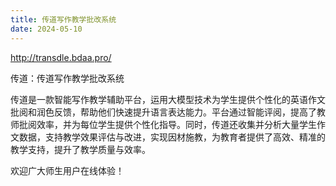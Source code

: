 ```yaml
---
title: 传道写作教学批改系统
date: 2024-05-10
---
```


http://transdle.bdaa.pro/

传道：传道写作教学批改系统

<!--more-->

传道是一款智能写作教学辅助平台，运用大模型技术为学生提供个性化的英语作文批阅和润色反馈，帮助他们快速提升语言表达能力。平台通过智能评阅，提高了教师批阅效率，并为每位学生提供个性化指导。同时，传道还收集并分析大量学生作文数据，支持教学效果评估与改进，实现因材施教，为教育者提供了高效、精准的教学支持，提升了教学质量与效率。

欢迎广大师生用户在线体验！
